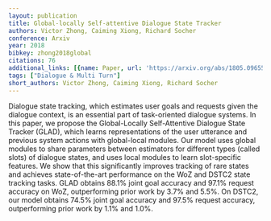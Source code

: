 ```yaml
---
layout: publication
title: Global-locally Self-attentive Dialogue State Tracker
authors: Victor Zhong, Caiming Xiong, Richard Socher
conference: Arxiv
year: 2018
bibkey: zhong2018global
citations: 76
additional_links: [{name: Paper, url: 'https://arxiv.org/abs/1805.09655'}]
tags: ["Dialogue & Multi Turn"]
short_authors: Victor Zhong, Caiming Xiong, Richard Socher
---
```

Dialogue state tracking, which estimates user goals and requests given the
dialogue context, is an essential part of task-oriented dialogue systems. In
this paper, we propose the Global-Locally Self-Attentive Dialogue State Tracker
(GLAD), which learns representations of the user utterance and previous system
actions with global-local modules. Our model uses global modules to share
parameters between estimators for different types (called slots) of dialogue
states, and uses local modules to learn slot-specific features. We show that
this significantly improves tracking of rare states and achieves
state-of-the-art performance on the WoZ and DSTC2 state tracking tasks. GLAD
obtains 88.1% joint goal accuracy and 97.1% request accuracy on WoZ,
outperforming prior work by 3.7% and 5.5%. On DSTC2, our model obtains 74.5%
joint goal accuracy and 97.5% request accuracy, outperforming prior work by
1.1% and 1.0%.